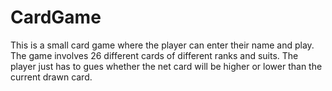 # CardGame
This is a small card game where the player can enter their name and play.
The game involves 26 different cards of different ranks and suits. The player just has to gues whether the net card will be higher or lower than the current drawn card.
